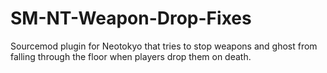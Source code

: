 # SM-NT-Weapon-Drop-Fixes
Sourcemod plugin for Neotokyo that tries to stop weapons and ghost from falling through the floor when players drop them on death.
